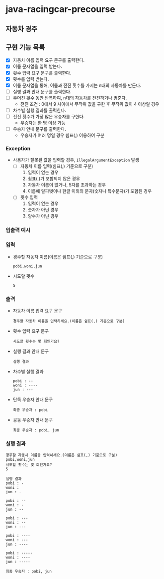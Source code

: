 # java-racingcar-precourse

## 자동차 경주

## 구현 기능 목록

- [x] 자동차 이름 입력 요구 문구를 출력한다.
- [x] 이름 문자열을 입력 받는다.
- [x] 횟수 입력 요구 문구를 출력한다.
- [x] 횟수를 입력 받는다.
- [x] 이름 문자열을 통해, 이름과 전진 횟수를 가지는 n대의 자동차를 만든다.
- [ ] 실행 결과 안내 문구를 출력한다.
- [ ] 주어진 횟수 동안 반복하여, n대의 자동차를 전진하거나 멈춘다.
    - 전진 조건 : 0에서 9 사이에서 무작위 값을 구한 후 무작위 값이 4 이상일 경우
- [ ] 차수별 실행 결과를 출력한다.
- [ ] 전진 횟수가 가장 많은 우승자를 구한다.
    - 우승자는 한 명 이상 가능
- [ ] 우승자 안내 문구를 출력한다.
    - 우승자가 여러 명일 경우 쉼표(,) 이용하여 구분

### Exception

- 사용자가 잘못된 값을 입력할 경우, `IllegalArgumentException` 발생
    - [ ] 자동차 이름 입력(쉼표(,) 기준으로 구분)
        1. 입력이 없는 경우
        2. 쉼표(,)가 포함되지 않은 경우
        3. 자동차 이름이 없거나, 5자를 초과하는 경우
        4. 이름에 알파벳이나 한글 이외의 문자(숫자나 특수문자)가 포함된 경우
    - [ ] 횟수 입력
        1. 입력이 없는 경우
        2. 숫자가 아닌 경우
        3. 양수가 아닌 경우

### 입출력 예시

### 입력

- 경주할 자동차 이름(이름은 쉼표(,) 기준으로 구분)
    ```
    pobi,woni,jun
    ```

- 시도할 횟수
    ```
    5
    ```

### 출력

- 자동차 이름 입력 요구 문구
    ```
    경주할 자동차 이름을 입력하세요.(이름은 쉼표(,) 기준으로 구분)
    ```

- 횟수 입력 요구 문구
    ```
    시도할 횟수는 몇 회인가요?
    ```

- 실행 결과 안내 문구
    ```
    실행 결과
    ```  

- 차수별 실행 결과
    ```
    pobi : --
    woni : ----
    jun : ---
    ```

- 단독 우승자 안내 문구
    ```
    최종 우승자 : pobi
    ```

- 공동 우승자 안내 문구
    ```
    최종 우승자 : pobi, jun
    ```

### 실행 결과

```
경주할 자동차 이름을 입력하세요.(이름은 쉼표(,) 기준으로 구분)
pobi,woni,jun
시도할 횟수는 몇 회인가요?
5

실행 결과
pobi : -
woni : 
jun : -

pobi : --
woni : -
jun : --

pobi : ---
woni : --
jun : ---

pobi : ----
woni : ---
jun : ----

pobi : -----
woni : ----
jun : -----

최종 우승자 : pobi, jun
```

